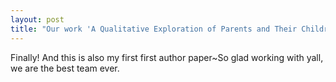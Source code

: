 ```yaml
---
layout: post
title: "Our work 'A Qualitative Exploration of Parents and Their Children's Uses and Gratifications to ChatGPT' is accepted by Family Relations"
---
```


Finally! And this is also my first first author paper~So glad working with yall, we are the best team ever.
